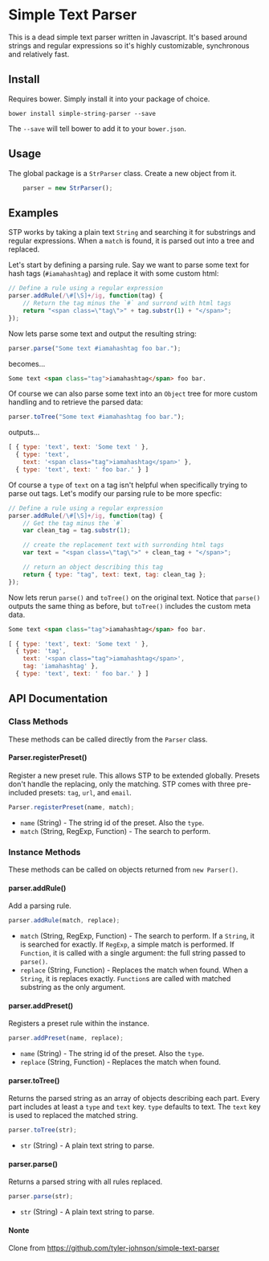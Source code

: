 # Simple Text Parser

This is a dead simple text parser written in Javascript. It's based around strings and regular expressions so it's highly customizable, synchronous and relatively fast.

## Install

Requires bower. Simply install it into your package of choice.

	bower install simple-string-parser --save

The `--save` will tell bower to add it to your `bower.json`.

## Usage

The global package is a `StrParser` class. Create a new object from it.

```javascript
    parser = new StrParser();
```

## Examples

STP works by taking a plain text `String` and searching it for substrings and regular expressions. When a `match` is found, it is parsed out into a tree and replaced.

Let's start by defining a parsing rule. Say we want to parse some text for hash tags (`#iamahashtag`) and replace it with some custom html:

```javascript
// Define a rule using a regular expression
parser.addRule(/\#[\S]+/ig, function(tag) {
	// Return the tag minus the `#` and surrond with html tags
	return "<span class=\"tag\">" + tag.substr(1) + "</span>";
});
```

Now lets parse some text and output the resulting string:

```javascript
parser.parse("Some text #iamahashtag foo bar.");
```

becomes...

```html
Some text <span class="tag">iamahashtag</span> foo bar.
```

Of course we can also parse some text into an `Object` tree for more custom handling and to retrieve the parsed data:

```javascript
parser.toTree("Some text #iamahashtag foo bar.");
```

outputs...

```javascript
[ { type: 'text', text: 'Some text ' },
  { type: 'text',
    text: '<span class="tag">iamahashtag</span>' },
  { type: 'text', text: ' foo bar.' } ]
```

Of course a `type` of `text` on a tag isn't helpful when specifically trying to parse out tags. Let's modify our parsing rule to be more specfic:

```javascript
// Define a rule using a regular expression
parser.addRule(/\#[\S]+/ig, function(tag) {
	// Get the tag minus the `#`
	var clean_tag = tag.substr(1);

	// create the replacement text with surronding html tags
	var text = "<span class=\"tag\">" + clean_tag + "</span>";

	// return an object describing this tag
	return { type: "tag", text: text, tag: clean_tag };
});
```

Now lets rerun `parse()` and `toTree()` on the original text. Notice that `parse()` outputs the same thing as before, but `toTree()` includes the custom meta data.

```html
Some text <span class="tag">iamahashtag</span> foo bar.
```

```javascript
[ { type: 'text', text: 'Some text ' },
  { type: 'tag',
    text: '<span class="tag">iamahashtag</span>',
    tag: 'iamahashtag' },
  { type: 'text', text: ' foo bar.' } ]
```

## API Documentation

### Class Methods

These methods can be called directly from the `Parser` class.

#### Parser.registerPreset()

Register a new preset rule. This allows STP to be extended globally. Presets don't handle the replacing, only the matching. STP comes with three pre-included presets: `tag`, `url`, and `email`.

```javascript
Parser.registerPreset(name, match);
```

* `name` (String) - The string id of the preset. Also the `type`.
* `match` (String, RegExp, Function) - The search to perform.

### Instance Methods

These methods can be called on objects returned from `new Parser()`.

#### parser.addRule()

Add a parsing rule.

```javascript
parser.addRule(match, replace);
```

* `match` (String, RegExp, Function) - The search to perform. If a `String`, it is searched for exactly. If `RegExp`, a simple match is performed. If `Function`, it is called with a single argument: the full string passed to `parse()`.
* `replace` (String, Function) - Replaces the match when found. When a `String`, it is replaces exactly. `Function`s are called with matched substring as the only argument.

#### parser.addPreset()

Registers a preset rule within the instance.

```javascript
parser.addPreset(name, replace);
```

* `name` (String) - The string id of the preset. Also the `type`.
* `replace` (String, Function) - Replaces the match when found.

#### parser.toTree()

Returns the parsed string as an array of objects describing each part. Every part includes at least a `type` and `text` key. `type` defaults to text. The `text` key is used to replaced the matched string.

```javascript
parser.toTree(str);
```

* `str` (String) - A plain text string to parse.

#### parser.parse()

Returns a parsed string with all rules replaced.

```javascript
parser.parse(str);
```

* `str` (String) - A plain text string to parse.

#### Nonte

Clone from https://github.com/tyler-johnson/simple-text-parser

